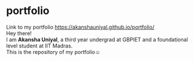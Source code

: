 # portfolio
Link to my portfolio
https://akanshauniyal.github.io/portfolio/ <br/>
Hey there! <br/>
I am **Akansha Uniyal**, a third year undergrad at GBPIET and a foundational level student at IIT Madras.<br/> This is the repository of my portfolio☺️
